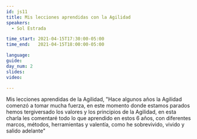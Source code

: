 ```yaml
---
id: js11
title: Mis lecciones aprendidas con la Agilidad
speakers:
  - Sol Estrada

time_start: 2021-04-15T17:30:00-05:00
time_end:   2021-04-15T18:00:00-05:00

language: 
guide:
day_num: 2
slides: 
video: 

---
```


Mis lecciones aprendidas de la Agilidad, "Hace algunos años la Agilidad comenzó a tomar mucha fuerza, en este momento donde estamos parados hemos tergiversado los valores y los principios de la Agilidad, en esta charla les comentaré todo lo que aprendido en estos 6 años, con diferentes marcos, métodos, herramientas y valentía, como he sobrevivido, vivido y salido adelante"



